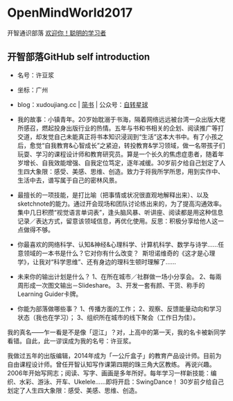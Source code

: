 # OpenMindWorld2017
开智通识部落
[欢迎你！聪明的学习者](https://github.com/OpenMindClub/OpenMindWorld/issues/5)

## 开智部落GitHub self introduction

- 名号：许豆浆
- 坐标：广州
- blog：xudoujiang.cc | [简书](http://www.jianshu.com/u/wqPA8S) | 公众号：[自转星球](https://mp.weixin.qq.com/profile?src=3&timestamp=1506954239&ver=1&signature=K1829n0*JdTzR1Lxd-1NVYr8HFWg69-Sdn3aYoctGrsoeCk5FHHvMSv8odGVpWtuKMnYcvDv2TYJpz9Tz2dvmQ==)

- 我的故事：小镇青年。20岁始耽溺于书海，隔着网络远远被台湾一众出版大佬所感召，燃起投身出版行业的热情。五年与书和书相关的企划、阅读推广等打交道，却发觉自己未能真正将书本知识浸润到“生活”这本大书中。有了小孩之后，愈觉“自我教育&心智成长”之紧迫，转投教育&学习领域，做一名带孩子们玩耍、学习的课程设计师和教育研究员。算是一个长久的焦虑症患者，随着年岁增长、自我效能增强、自我定位笃定，逐年减缓。30岁前夕给自己划定了人生四大象限：感受、美感、思维、创造。致力于将我所学所思，用到实作中、生活中去，谱写属于自己的密林风景。

- 最擅长的一项技能，是打比喻（把事情或状况很直观地解释出来）、以及sketchnote的能力。通过开会现场和团队讨论练出来的，为了提高沟通效率。集中几日积攒“视觉语言单词表”，逢头脑风暴、听讲座、阅读都是用这种信息记录／表达方式，留意该领域信息，再优化使用。反思：积极分享给他人这一点做得不够。

- 你最喜欢的网络科学、认知&神经&心理科学、计算机科学、数学与诗学……任意领域的一本书是什么？它对你有什么改变？  斯坦诺维奇的《这才是心理学》，让我对“科学思维”、还有身边的理科生顿时理解了……
- 未来你的输出计划是什么？
1、在所在城市／社群做一场小分享会。
2、每兩周形成一次图文输出－Slideshare。
3、开发一套有颜、干货、称手的Learning Guider卡牌。

- 你能为部落做哪些事？
1、传播方面的工作；
2、观察、反馈能量动向和学习状态（我也在学习）；
3、组织所在城市的线下聚会（工作日为佳）。

我的真名——乍一看是不是像「逗江」？对，上高中的第一天，我的名卡被新同学看错。自此，此一谬误成为我的名号：许豆浆。

我做过五年的出版编辑，2014年成为「一公斤盒子」的教育产品设计师。目前为自由课程设计师。曾任开智认知写作课第四期的珠三角大区教练。
再说兴趣。2006年开始写网志；阅读、写字、画画是多年所好。每年学习一样新技能：编织、水彩、游泳、开车、Ukelele……即将开启：SwingDance！
30岁前夕给自己划定了人生四大象限：感受、美感、思维、创造。
